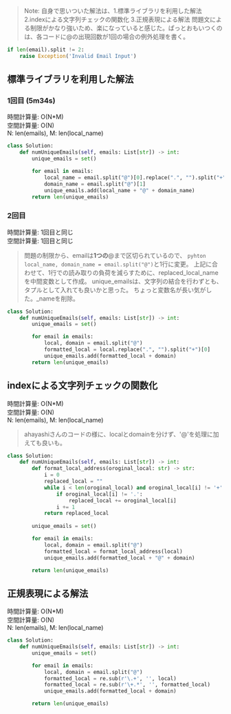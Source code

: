 > Note:
> 自身で思いついた解法は、1.標準ライブラリを利用した解法 2.indexによる文字列チェックの関数化 3.正規表現による解法
> 問題文による制限がかなり強いため、楽になっていると感じた。ぱっとおもいつくのは、各コードに@の出現回数が1回の場合の例外処理を書く。
```python
if len(email).split != 2:
    raise Exception('Invalid Email Input')
```

## 標準ライブラリを利用した解法
### 1回目 (5m34s)
時間計算量: O(N*M)<br>
空間計算量: O(N)<br>
N: len(emails), M: len(local_name)

```python
class Solution:
    def numUniqueEmails(self, emails: List[str]) -> int:
        unique_emails = set()

        for email in emails:
            local_name = email.split("@")[0].replace(".", "").split("+")[0]
            domain_name = email.split("@")[1]
            unique_emails.add(local_name + "@" + domain_name)
        return len(unique_emails)
```


### 2回目
時間計算量: 1回目と同じ<br>
空間計算量: 1回目と同じ<br>

> 問題の制限から、emailは**1つの**@まで区切られているので、
> ```pyhton local_name, domain_name = email.split("@")```と1行に変更。
> 上記に合わせて、1行での読み取りの負荷を減らすために、replaced_local_nameを中間変数として作成。
> unique_emailsは、文字列の結合を行わずとも、タプルとして入れても良いかと思った。
> ちょっと変数名が長い気がした。_nameを削除。


```python
class Solution:
    def numUniqueEmails(self, emails: List[str]) -> int:
        unique_emails = set()

        for email in emails:
            local, domain = email.split("@")
            formatted_local = local.replace(".", "").split("+")[0]
            unique_emails.add(formatted_local + domain)
        return len(unique_emails)
```


## indexによる文字列チェックの関数化
時間計算量: O(N*M)<br>
空間計算量: O(N)<br>
N: len(emails), M: len(local_name)

> ahayashiさんのコードの様に、localとdomainを分けず、'@'を処理に加えても良いも。

```python
class Solution:
    def numUniqueEmails(self, emails: List[str]) -> int:
        def format_local_address(oroginal_local: str) -> str:
            i = 0
            replaced_local = ""
            while i < len(oroginal_local) and oroginal_local[i] != '+':
                if oroginal_local[i] != '.':
                    replaced_local += oroginal_local[i]
                i += 1
            return replaced_local
        
        unique_emails = set()

        for email in emails:
            local, domain = email.split("@")
            formatted_local = format_local_address(local)
            unique_emails.add(formatted_local + "@" + domain)

        return len(unique_emails)
```

## 正規表現による解法
時間計算量: O(N*M)<br>
空間計算量: O(N)<br>
N: len(emails), M: len(local_name)

```python
class Solution:
    def numUniqueEmails(self, emails: List[str]) -> int:
        unique_emails = set()

        for email in emails:
            local, domain = email.split("@")
            formatted_local = re.sub(r'\.+', '', local)
            formatted_local = re.sub(r'\+.*', '', formatted_local)
            unique_emails.add(formatted_local + domain)

        return len(unique_emails)
```
